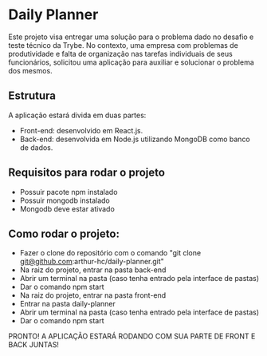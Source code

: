 # Daily Planner

Este projeto visa entregar uma solução para o problema dado no desafio e teste técnico da Trybe. No contexto, uma empresa com problemas de produtividade e falta de organização nas tarefas individuais de seus funcionários, solicitou uma aplicação para auxiliar e solucionar o problema dos mesmos.

## Estrutura
A aplicação estará divida em duas partes:
* Front-end: desenvolvido em React.js.
* Back-end: desenvolvida em Node.js utilizando MongoDB como banco de dados.

## Requisitos para rodar o projeto
* Possuir pacote npm instalado
* Possuir mongodb instalado
* Mongodb deve estar ativado

## Como rodar o projeto:
* Fazer o clone do repositório com o comando "git clone git@github.com:arthur-hc/daily-planner.git"
* Na raiz do projeto, entrar na pasta back-end
* Abrir um terminal na pasta (caso tenha entrado pela interface de pastas)
* Dar o comando npm start
* Na raiz do projeto, entrar na pasta front-end
* Entrar na pasta daily-planner
* Abrir um terminal na pasta (caso tenha entrado pela interface de pastas)
* Dar o comando npm start

PRONTO! A APLICAÇÃO ESTARÁ RODANDO COM SUA PARTE DE FRONT E BACK JUNTAS!
